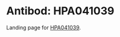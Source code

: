 # Antibod: HPA041039


    


Landing page for [HPA041039](http://www.proteinatlas.org/search/HPA041039).
